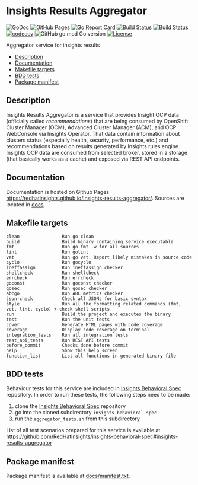 # Insights Results Aggregator

[![GoDoc](https://godoc.org/github.com/RedHatInsights/insights-results-aggregator?status.svg)](https://godoc.org/github.com/RedHatInsights/insights-results-aggregator)
[![GitHub Pages](https://img.shields.io/badge/%20-GitHub%20Pages-informational)](https://redhatinsights.github.io/insights-results-aggregator/)
[![Go Report Card](https://goreportcard.com/badge/github.com/RedHatInsights/insights-results-aggregator)](https://goreportcard.com/report/github.com/RedHatInsights/insights-results-aggregator)
[![Build Status](https://ci.ext.devshift.net/buildStatus/icon?job=RedHatInsights-insights-results-aggregator-gh-build-master)](https://ci.ext.devshift.net/job/RedHatInsights-insights-results-aggregator-gh-build-master/)
[![Build Status](https://travis-ci.org/RedHatInsights/insights-results-aggregator.svg?branch=master)](https://travis-ci.org/RedHatInsights/insights-results-aggregator)
[![codecov](https://codecov.io/gh/RedHatInsights/insights-results-aggregator/branch/master/graph/badge.svg)](https://codecov.io/gh/RedHatInsights/insights-results-aggregator)
![GitHub go.mod Go version](https://img.shields.io/github/go-mod/go-version/RedHatInsights/insights-results-aggregator)
[![License](https://img.shields.io/badge/license-Apache-blue)](https://github.com/RedHatInsights/insights-results-aggregator/blob/master/LICENSE)

Aggregator service for insights results

<!-- vim-markdown-toc GFM -->

* [Description](#description)
* [Documentation](#documentation)
* [Makefile targets](#makefile-targets)
* [BDD tests](#bdd-tests)
* [Package manifest](#package-manifest)

<!-- vim-markdown-toc -->


## Description

Insights Results Aggregator is a service that provides Insight OCP data
(officially called *recommendations*) that are being consumed by OpenShift
Cluster Manager (OCM), Advanced Cluster Manager (ACM), and OCP WebConsole via
Insights Operator. That data contain information about clusters status
(especially health, security, performance, etc.) and recommendations based on
results generated by Insights rules engine. Insights OCP data are consumed from
selected broker, stored in a storage (that basically works as a cache) and
exposed via REST API endpoints.

## Documentation

Documentation is hosted on Github Pages <https://redhatinsights.github.io/insights-results-aggregator/>.
Sources are located in [docs](https://github.com/RedHatInsights/insights-results-aggregator/tree/master/docs).

## Makefile targets

```
clean                Run go clean
build                Build binary containing service executable
fmt                  Run go fmt -w for all sources
lint                 Run golint
vet                  Run go vet. Report likely mistakes in source code
cyclo                Run gocyclo
ineffassign          Run ineffassign checker
shellcheck           Run shellcheck
errcheck             Run errcheck
goconst              Run goconst checker
gosec                Run gosec checker
abcgo                Run ABC metrics checker
json-check           Check all JSONs for basic syntax
style                Run all the formatting related commands (fmt, vet, lint, cyclo) + check shell scripts
run                  Build the project and executes the binary
test                 Run the unit tests
cover                Generate HTML pages with code coverage
coverage             Display code coverage on terminal
integration_tests    Run all integration tests
rest_api_tests       Run REST API tests
before_commit        Checks done before commit
help                 Show this help screen
function_list        List all functions in generated binary file
```

## BDD tests

Behaviour tests for this service are included in [Insights Behavioral
Spec](https://github.com/RedHatInsights/insights-behavioral-spec) repository.
In order to run these tests, the following steps need to be made:

1. clone the [Insights Behavioral Spec](https://github.com/RedHatInsights/insights-behavioral-spec) repository
1. go into the cloned subdirectory `insights-behavioral-spec`
1. run the `aggregator_tests.sh` from this subdirectory

List of all test scenarios prepared for this service is available at
<https://github.com/RedHatInsights/insights-behavioral-spec#insights-results-aggregator>

## Package manifest

Package manifest is available at [docs/manifest.txt](docs/manifest.txt).
